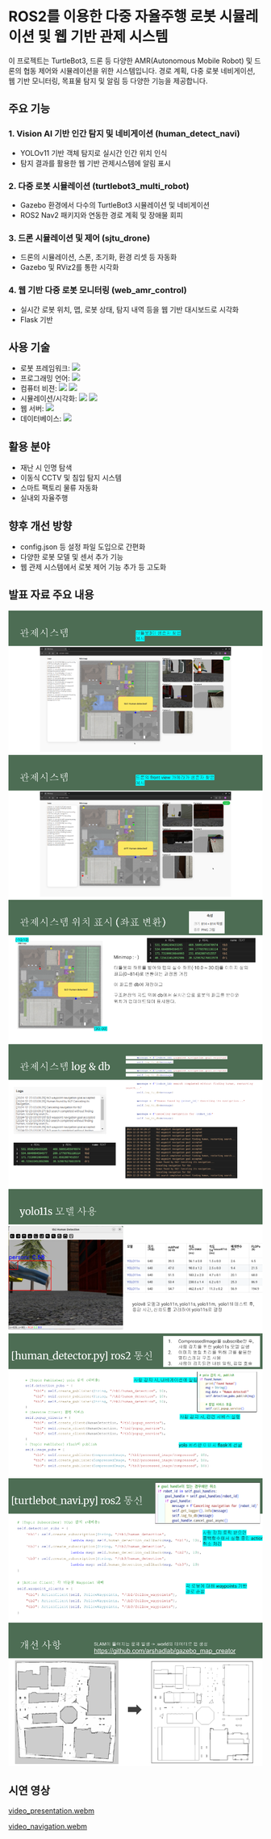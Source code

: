 # ROS2를 이용한 다중 자율주행 로봇 시뮬레이션 및 웹 기반 관제 시스템

이 프로젝트는 TurtleBot3, 드론 등 다양한 AMR(Autonomous Mobile Robot) 및 드론의 협동 제어와 시뮬레이션을 위한 시스템입니다. 경로 계획, 다중 로봇 네비게이션, 웹 기반 모니터링, 목표물 탐지 및 알림 등 다양한 기능을 제공합니다.

## 주요 기능
### 1. Vision AI 기반 인간 탐지 및 네비게이션 (human_detect_navi)
- YOLOv11 기반 객체 탐지로 실시간 인간 위치 인식
- 탐지 결과를 활용한 웹 기반 관제시스템에 알림 표시

### 2. 다중 로봇 시뮬레이션 (turtlebot3_multi_robot)
- Gazebo 환경에서 다수의 TurtleBot3 시뮬레이션 및 네비게이션
- ROS2 Nav2 패키지와 연동한 경로 계획 및 장애물 회피

### 3. 드론 시뮬레이션 및 제어 (sjtu_drone)
- 드론의 시뮬레이션, 스폰, 초기화, 환경 리셋 등 자동화
- Gazebo 및 RViz2를 통한 시각화

### 4. 웹 기반 다중 로봇 모니터링 (web_amr_control)
- 실시간 로봇 위치, 맵, 로봇 상태, 탐지 내역 등을 웹 기반 대시보드로 시각화
- Flask 기반

## 사용 기술
- 로봇 프레임워크: <img src="https://img.shields.io/badge/ROS2-22314E?style=for-the-badge&logo=ros&logoColor=white">
- 프로그래밍 언어: <img src="https://img.shields.io/badge/Python-3776AB?style=for-the-badge&logo=python&logoColor=white">
- 컴퓨터 비젼: <img src="https://img.shields.io/badge/-YOLO-FFCC00?style=for-the-badge&logo=yolo&logoColor=white"> <img src="https://img.shields.io/badge/OpenCV-27338e?style=for-the-badge&logo=OpenCV&logoColor=white">
- 시뮬레이션/시각화: <img src="https://img.shields.io/badge/Gazebo-F5820D?style=for-the-badge&logo=gazebo&logoColor=white"> <img src="https://img.shields.io/badge/RViz-22314E?style=for-the-badge&logo=ros&logoColor=white">
- 웹 서버: <img src="https://img.shields.io/badge/Flask-000000?style=for-the-badge&logo=Flask&logoColor=white">
- 데이터베이스: <img src="https://img.shields.io/badge/SQLite-003B57?style=for-the-badge&logo=sqlite&logoColor=white">

## 활용 분야
- 재난 시 인명 탐색
- 이동식 CCTV 및 침입 탐지 시스템
- 스마트 팩토리 물류 자동화
- 실내외 자율주행

## 향후 개선 방향
- config.json 등 설정 파일 도입으로 간편화
- 다양한 로봇 모델 및 센서 추가 기능
- 웹 관제 시스템에서 로봇 제어 기능 추가 등 고도화

## 발표 자료 주요 내용
![AMR 인명 발견](https://github.com/idingg/multi-amr-control/blob/main/images/1.png?raw=true)
![드론 인명 발견](https://github.com/idingg/multi-amr-control/blob/main/images/2.png?raw=true)
![위치 실시간 표시](https://github.com/idingg/multi-amr-control/blob/main/images/3.png?raw=true)
![Log 저장 및 출력](https://github.com/idingg/multi-amr-control/blob/main/images/4.png?raw=true)
![YOLOv11 사용](https://github.com/idingg/multi-amr-control/blob/main/images/5.png?raw=true)
![인명 탐지 시 ROS2 통신 내용](https://github.com/idingg/multi-amr-control/blob/main/images/6.png?raw=true)
![네이게이션 ROS2 통신 내용](https://github.com/idingg/multi-amr-control/blob/main/images/7.png?raw=true)
![시뮬레이션 맵 생성](https://github.com/idingg/multi-amr-control/blob/main/images/8.png?raw=true)

## 시연 영상
[video_presentation.webm](https://github.com/user-attachments/assets/aa27f33f-cd50-472c-8323-be0de2d0d5bd)

[video_navigation.webm](https://github.com/user-attachments/assets/da1854ea-867b-4a69-86b8-0c4426e45c73)
